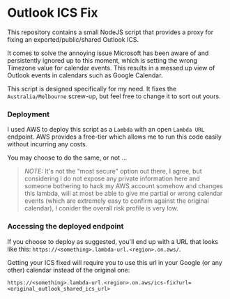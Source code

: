 # Outlook ICS Fix

This repository contains a small NodeJS script that provides a proxy for fixing an exported/public/shared Outlook ICS.

It comes to solve the annoying issue Microsoft has been aware of and persistently ignored up to this moment, which is setting the wrong Timezone value for calendar events.
This results in a messed up view of Outlook events in calendars such as Google Calendar.

This script is designed specifically for my need.
It fixes the `Australia/Melbourne` screw-up, but feel free to change it to sort out yours.

### Deployment

I used AWS to deploy this script as a `Lambda` with an open `Lambda URL` endpoint.
AWS provides a free-tier which allows me to run this code easily without incurring any costs.

You may choose to do the same, or not ...

> *NOTE:* It's not the "most secure" option out there, I agree, but considering I do not expose any private information here and someone bothering to hack my AWS account somehow and changes this lambda, will at most be able to give me partial or wrong calendar events (which are extremely easy to confirm against the original calendar), I conider the overall risk profile is very low.

### Accessing the deployed endpoint

If you choose to deploy as suggested, you'll end up with a URL that looks like this: `https://<something>.lambda-url.<region>.on.aws/`.

Getting your ICS fixed will require you to use this url in your Google (or any other) calendar instead of the original one:

`https://<something>.lambda-url.<region>.on.aws/ics-fix?url=<original_outlook_shared_ics_url>`

